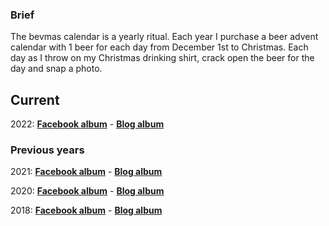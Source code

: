 ### Brief

The bevmas calendar is a yearly ritual. Each year I purchase a beer advent calendar with 1 beer for each day from December 1st to Christmas. Each day as I throw on my Christmas drinking shirt, crack open the beer for the day and snap a photo. 

## Current

2022: **[Facebook album](https://www.facebook.com/media/set/?set=a.10160358676338745&type=3)** - **[Blog album](https://bigalbumofbeers.com/blog/2022/12/01/bevmas-2022.html)**

### Previous years

2021: **[Facebook album](https://www.facebook.com/media/set/?set=a.10159627331783745)** - **[Blog album](https://bigalbumofbeers.com/blog/2021/12/01/bevmas-2021.html)**

2020: **[Facebook album](https://www.facebook.com/media/set/?set=a.10158801029333745)** - **[Blog album](https://bigalbumofbeers.com/blog/2020/12/01/bevmas-2020.html)**

2018: **[Facebook album](https://www.facebook.com/media/set/?set=a.10156733020553745)** - **[Blog album](https://bigalbumofbeers.com/blog/2018/12/01/bevmas-2018.html)**